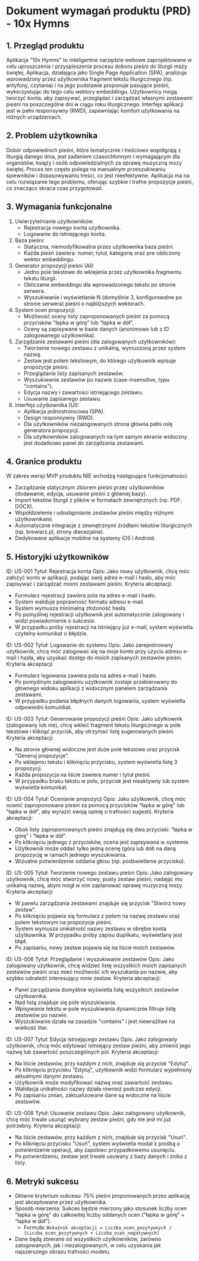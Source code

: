 # Dokument wymagań produktu (PRD) - 10x Hymns

## 1. Przegląd produktu

Aplikacja "10x Hymns" to inteligentne narzędzie webowe zaprojektowane w celu uproszczenia i przyspieszenia procesu doboru pieśni do liturgii mszy świętej. Aplikacja, działająca jako Single Page Application (SPA), analizuje wprowadzony przez użytkownika fragment tekstu liturgicznego (np. antyfony, czytania) i na jego podstawie proponuje pasujące pieśni, wykorzystując do tego celu wektory embeddingu. Użytkownicy mogą tworzyć konta, aby zapisywać, przeglądać i zarządzać własnymi zestawami pieśni na poszczególne dni w ciągu roku liturgicznego. Interfejs aplikacji jest w pełni responsywny (RWD), zapewniając komfort użytkowania na różnych urządzeniach.

## 2. Problem użytkownika

Dobór odpowiednich pieśni, które tematycznie i treściowo współgrają z liturgią danego dnia, jest zadaniem czasochłonnym i wymagającym dla organistów, księży i osób odpowiedzialnych za oprawę muzyczną mszy świętej. Proces ten często polega na manualnym przeszukiwaniu śpiewników i dopasowywaniu treści, co jest nieefektywne. Aplikacja ma na celu rozwiązanie tego problemu, oferując szybkie i trafne propozycje pieśni, co znacząco skraca czas przygotowań.

## 3. Wymagania funkcjonalne

1. Uwierzytelnianie użytkowników:
   - Rejestracja nowego konta użytkownika.
   - Logowanie do istniejącego konta.
2. Baza pieśni:
   - Statyczna, niemodyfikowalna przez użytkownika baza pieśni.
   - Każda pieśń zawiera: numer, tytuł, kategorię oraz pre-obliczony wektor embeddingu.
3. Generator propozycji pieśni (AI):
   - Jedno pole tekstowe do wklejenia przez użytkownika fragmentu tekstu liturgii.
   - Obliczanie embeddingu dla wprowadzonego tekstu po stronie serwera.
   - Wyszukiwanie i wyświetlanie N (domyślnie 3, konfigurowalne po stronie serwera) pieśni o najbliższych wektorach.
4. System ocen propozycji:
   - Możliwość oceny listy zaproponowanych pieśni za pomocą przycisków "łapka w górę" lub "łapka w dół".
   - Oceny są zapisywane w bazie danych (anonimowo lub z ID zalogowanego użytkownika).
5. Zarządzanie zestawami pieśni (dla zalogowanych użytkowników):
   - Tworzenie nowego zestawu z unikalną, wymuszoną przez system nazwą.
   - Zestaw jest polem tekstowym, do którego użytkownik wpisuje propozycje pieśni.
   - Przeglądanie listy zapisanych zestawów.
   - Wyszukiwanie zestawów po nazwie (case-insensitive, typu "contains").
   - Edycja nazwy i zawartości istniejącego zestawu.
   - Usuwanie zapisanego zestawu.
6. Interfejs użytkownika (UI):
   - Aplikacja jednostronicowa (SPA).
   - Design responsywny (RWD).
   - Dla użytkowników niezalogowanych strona główna pełni rolę generatora propozycji.
   - Dla użytkowników zalogowanych na tym samym ekranie widoczny jest dodatkowo panel do zarządzania zestawami.

## 4. Granice produktu

W zakres wersji MVP produktu NIE wchodzą następujące funkcjonalności:

- Zarządzanie statycznym zbiorem pieśni przez użytkowników (dodawanie, edycja, usuwanie pieśni z głównej bazy).
- Import tekstów liturgii z plików w formatach zewnętrznych (np. PDF, DOCX).
- Współdzielenie i udostępnianie zestawów pieśni między różnymi użytkownikami.
- Automatyczne integracje z zewnętrznymi źródłami tekstów liturgicznych (np. brewiarz.pl, strony diecezjalne).
- Dedykowane aplikacje mobilne na systemy iOS i Android.

## 5. Historyjki użytkowników

ID: US-001
Tytuł: Rejestracja konta
Opis: Jako nowy użytkownik, chcę móc założyć konto w aplikacji, podając swój adres e-mail i hasło, aby móc zapisywać i zarządzać moimi zestawami pieśni.
Kryteria akceptacji:

- Formularz rejestracji zawiera pola na adres e-mail i hasło.
- System waliduje poprawność formatu adresu e-mail.
- System wymusza minimalną złożoność hasła.
- Po pomyślnej rejestracji użytkownik jest automatycznie zalogowany i widzi powiadomienie o sukcesie.
- W przypadku próby rejestracji na istniejący już e-mail, system wyświetla czytelny komunikat o błędzie.

ID: US-002
Tytuł: Logowanie do systemu
Opis: Jako zarejestrowany użytkownik, chcę móc zalogować się na moje konto przy użyciu adresu e-mail i hasła, aby uzyskać dostęp do moich zapisanych zestawów pieśni.
Kryteria akceptacji:

- Formularz logowania zawiera pola na adres e-mail i hasło.
- Po pomyślnym zalogowaniu użytkownik zostaje przekierowany do głównego widoku aplikacji z widocznym panelem zarządzania zestawami.
- W przypadku podania błędnych danych logowania, system wyświetla odpowiedni komunikat.

ID: US-003
Tytuł: Generowanie propozycji pieśni
Opis: Jako użytkownik (zalogowany lub nie), chcę wkleić fragment tekstu liturgicznego w pole tekstowe i kliknąć przycisk, aby otrzymać listę sugerowanych pieśni.
Kryteria akceptacji:

- Na stronie głównej widoczne jest duże pole tekstowe oraz przycisk "Generuj propozycje".
- Po wklejeniu tekstu i kliknięciu przycisku, system wyświetla listę 3 propozycji.
- Każda propozycja na liście zawiera numer i tytuł pieśni.
- W przypadku braku tekstu w polu, przycisk jest nieaktywny lub system wyświetla komunikat.

ID: US-004
Tytuł: Ocenianie propozycji
Opis: Jako użytkownik, chcę móc ocenić zaproponowane pieśni za pomocą przycisków "łapka w górę" lub "łapka w dół", aby wyrazić swoją opinię o trafności sugestii.
Kryteria akceptacji:

- Obok listy zaproponowanych pieśni znajdują się dwa przyciski: "łapka w górę" i "łapka w dół".
- Po kliknięciu jednego z przycisków, ocena jest zapisywana w systemie.
- Użytkownik może oddać tylko jedną ocenę (góra lub dół) na daną propozycję w ramach jednego wyszukiwania.
- Wizualne potwierdzenie oddania głosu (np. podświetlenie przycisku).

ID: US-005
Tytuł: Tworzenie nowego zestawu pieśni
Opis: Jako zalogowany użytkownik, chcę móc stworzyć nowy, pusty zestaw pieśni, nadając mu unikalną nazwę, abym mógł w nim zaplanować oprawę muzyczną mszy.
Kryteria akceptacji:

- W panelu zarządzania zestawami znajduje się przycisk "Stwórz nowy zestaw".
- Po kliknięciu pojawia się formularz z polem na nazwę zestawu oraz polem tekstowym na propozycje pieśni.
- System wymusza unikalność nazwy zestawu w obrębie konta użytkownika. W przypadku próby zapisu duplikatu, wyświetlany jest błąd.
- Po zapisaniu, nowy zestaw pojawia się na liście moich zestawów.

ID: US-006
Tytuł: Przeglądanie i wyszukiwanie zestawów
Opis: Jako zalogowany użytkownik, chcę widzieć listę wszystkich moich zapisanych zestawów pieśni oraz mieć możliwość ich wyszukania po nazwie, aby szybko odnaleźć interesujący mnie zestaw.
Kryteria akceptacji:

- Panel zarządzania domyślnie wyświetla listę wszystkich zestawów użytkownika.
- Nad listą znajduje się pole wyszukiwania.
- Wpisywanie tekstu w pole wyszukiwania dynamicznie filtruje listę zestawów po nazwie.
- Wyszukiwanie działa na zasadzie "contains" i jest niewrażliwe na wielkość liter.

ID: US-007
Tytuł: Edycja istniejącego zestawu
Opis: Jako zalogowany użytkownik, chcę móc edytować istniejący zestaw pieśni, aby zmienić jego nazwę lub zawartość poszczególnych pól.
Kryteria akceptacji:

- Na liście zestawów, przy każdym z nich, znajduje się przycisk "Edytuj".
- Po kliknięciu przycisku "Edytuj", użytkownik widzi formularz wypełniony aktualnymi danymi zestawu.
- Użytkownik może modyfikować nazwę oraz zawartość zestawu.
- Walidacja unikalności nazwy działa również podczas edycji.
- Po zapisaniu zmian, zaktualizowane dane są widoczne na liście zestawów.

ID: US-008
Tytuł: Usuwanie zestawu
Opis: Jako zalogowany użytkownik, chcę móc trwale usunąć wybrany zestaw pieśni, gdy nie jest mi już potrzebny.
Kryteria akceptacji:

- Na liście zestawów, przy każdym z nich, znajduje się przycisk "Usuń".
- Po kliknięciu przycisku "Usuń", system wyświetla modal z prośbą o potwierdzenie operacji, aby zapobiec przypadkowemu usunięciu.
- Po potwierdzeniu, zestaw jest trwale usuwany z bazy danych i znika z listy.

## 6. Metryki sukcesu

- Główne kryterium sukcesu: 75% pieśni proponowanych przez aplikację jest akceptowane przez użytkownika.
- Sposób mierzenia: Sukces będzie mierzony jako stosunek liczby ocen "łapka w górę" do całkowitej liczby oddanych ocen ("łapka w górę" + "łapka w dół").
  - Formuła: `Wskaźnik akceptacji = Liczba_ocen_pozytywnych / (Liczba_ocen_pozytywnych + Liczba_ocen_negatywnych)`
- Dane będą zbierane od wszystkich użytkowników, zarówno zalogowanych, jak i niezalogowanych, w celu uzyskania jak najszerszego obrazu trafności modelu.
